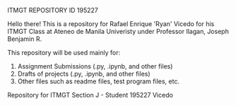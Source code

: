 ITMGT REPOSITORY ID 195227

Hello there!
This is a repository for Rafael Enrique 'Ryan' Vicedo for his ITMGT Class at Ateneo de Manila Univeristy under Professor Ilagan, Joseph Benjamin R.

This repository will be used mainly for:
1) Assignment Submissions (.py, .ipynb, and other files)
2) Drafts of projects (.py, .ipynb, and other files)
3) Other files such as readme files, test program files, etc.

Repository for ITMGT Section J - Student 195227 Vicedo
